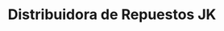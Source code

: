 ---
title: "Distribuidora de Repuestos JK"
url: /ciudad-guayana-san-felix/distribuidora-de-repuestos-jk/
shop: piezas de automóviles
---